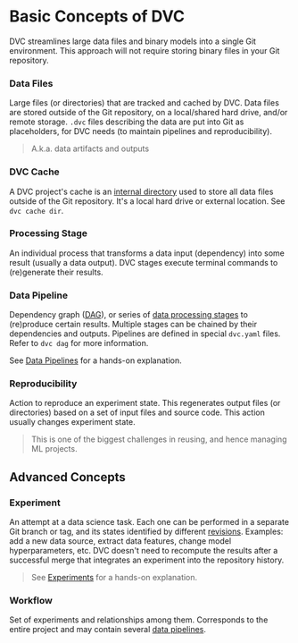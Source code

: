# Basic Concepts of DVC

DVC streamlines large data files and binary models into a single Git
environment. This approach will not require storing binary files in your Git
repository.

### Data Files

Large files (or directories) that are tracked and <abbr>cached</abbr> by DVC.
Data files are stored outside of the Git repository, on a local/shared hard
drive, and/or remote storage. `.dvc` files describing the data are put into Git
as placeholders, for DVC needs (to maintain pipelines and reproducibility).

> A.k.a. <abbr>data artifacts</abbr> and <abbr>outputs</abbr>

### DVC Cache

A DVC project's <abbr>cache</abbr> is an
[internal directory](/doc/user-guide/dvc-files-and-directories#structure-of-cache-directory)
used to store all data files outside of the Git repository. It's a local hard
drive or external location. See `dvc cache dir`.

### Processing Stage

An individual process that transforms a data input (<abbr>dependency</abbr>)
into some result (usually a data <abbr>output</abbr>). DVC stages execute
terminal commands to (re)generate their results.

### Data Pipeline

Dependency graph ([DAG](https://en.wikipedia.org/wiki/Directed_acyclic_graph)),
or series of [data processing stages](#stage) to (re)produce certain results.
Multiple stages can be chained by their dependencies and outputs. Pipelines are
defined in special `dvc.yaml` files. Refer to `dvc dag` for more information.

See [Data Pipelines](/doc/start/data-pipelines) for a hands-on explanation.

### Reproducibility

Action to reproduce an experiment state. This regenerates output files (or
directories) based on a set of input files and source code. This action usually
changes experiment state.

> This is one of the biggest challenges in reusing, and hence managing ML
> projects.

## Advanced Concepts

### Experiment

An attempt at a data science task. Each one can be performed in a separate Git
branch or tag, and its states identified by different
[revisions](https://git-scm.com/docs/revisions). Examples: add a new data
source, extract data features, change model hyperparameters, etc. DVC doesn't
need to recompute the results after a successful merge that integrates an
experiment into the <abbr>repository</abbr> history.

> See [Experiments](/doc/start/experiments) for a hands-on explanation.

### Workflow

Set of experiments and relationships among them. Corresponds to the entire
<abbr>project</abbr> and may contain several [data pipelines](#data-pipelines).
